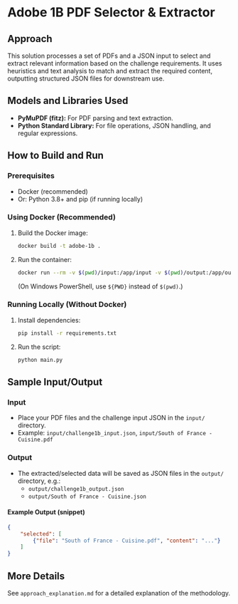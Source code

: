 # Adobe 1B PDF Selector & Extractor

## Approach
This solution processes a set of PDFs and a JSON input to select and extract relevant information based on the challenge requirements. It uses heuristics and text analysis to match and extract the required content, outputting structured JSON files for downstream use.

## Models and Libraries Used
- **PyMuPDF (fitz):** For PDF parsing and text extraction.
- **Python Standard Library:** For file operations, JSON handling, and regular expressions.

## How to Build and Run

### Prerequisites
- Docker (recommended)
- Or: Python 3.8+ and pip (if running locally)

### Using Docker (Recommended)
1. Build the Docker image:
   ```sh
   docker build -t adobe-1b .
   ```
2. Run the container:
   ```sh
   docker run --rm -v $(pwd)/input:/app/input -v $(pwd)/output:/app/output --network none adobe-1b
   ```
   (On Windows PowerShell, use `${PWD}` instead of `$(pwd)`.)

### Running Locally (Without Docker)
1. Install dependencies:
   ```sh
   pip install -r requirements.txt
   ```
2. Run the script:
   ```sh
   python main.py
   ```

## Sample Input/Output

### Input
- Place your PDF files and the challenge input JSON in the `input/` directory.
- Example: `input/challenge1b_input.json`, `input/South of France - Cuisine.pdf`

### Output
- The extracted/selected data will be saved as JSON files in the `output/` directory, e.g.:
  - `output/challenge1b_output.json`
  - `output/South of France - Cuisine.json`

#### Example Output (snippet)
```json
{
    "selected": [
        {"file": "South of France - Cuisine.pdf", "content": "..."}
    ]
}
```

## More Details
See `approach_explanation.md` for a detailed explanation of the methodology.
